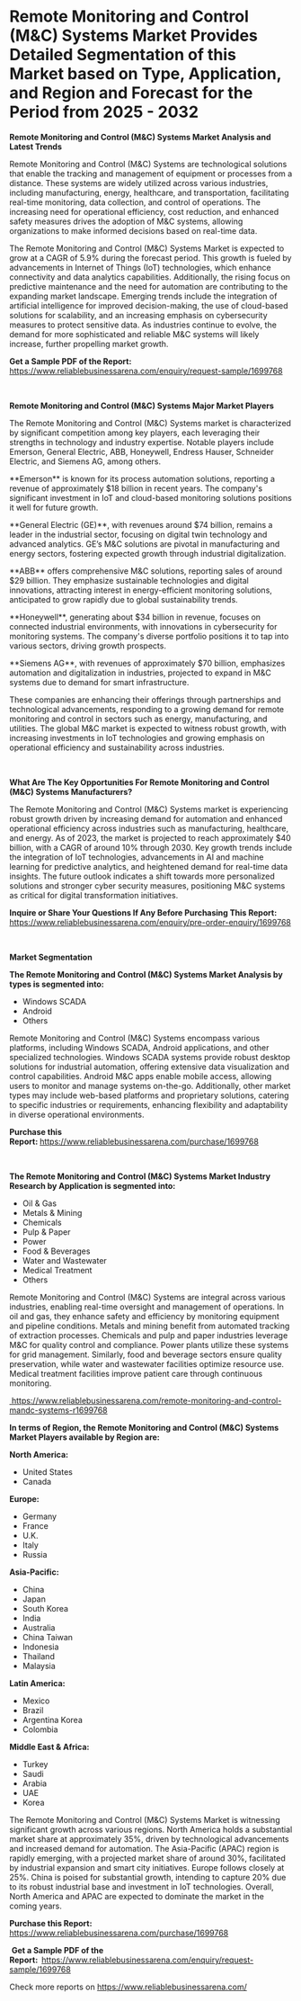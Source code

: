 <p><h1>Remote Monitoring and Control (M&C) Systems Market Provides Detailed Segmentation of this Market based on Type, Application, and Region and Forecast for the Period from 2025 - 2032</h1></p><p><strong>Remote Monitoring and Control (M&C) Systems Market Analysis and Latest Trends</strong></p>
<p><p>Remote Monitoring and Control (M&C) Systems are technological solutions that enable the tracking and management of equipment or processes from a distance. These systems are widely utilized across various industries, including manufacturing, energy, healthcare, and transportation, facilitating real-time monitoring, data collection, and control of operations. The increasing need for operational efficiency, cost reduction, and enhanced safety measures drives the adoption of M&C systems, allowing organizations to make informed decisions based on real-time data.</p><p>The Remote Monitoring and Control (M&C) Systems Market is expected to grow at a CAGR of 5.9% during the forecast period. This growth is fueled by advancements in Internet of Things (IoT) technologies, which enhance connectivity and data analytics capabilities. Additionally, the rising focus on predictive maintenance and the need for automation are contributing to the expanding market landscape. Emerging trends include the integration of artificial intelligence for improved decision-making, the use of cloud-based solutions for scalability, and an increasing emphasis on cybersecurity measures to protect sensitive data. As industries continue to evolve, the demand for more sophisticated and reliable M&C systems will likely increase, further propelling market growth.</p></p>
<p><strong>Get a Sample PDF of the Report:&nbsp;</strong> <a href="https://www.reliablebusinessarena.com/enquiry/request-sample/1699768?utm_campaign=1871&utm_medium=2&utm_source=Github&utm_content=ia&utm_term=09012025&utm_id=remote-monitoring-and-control-mc-systems">https://www.reliablebusinessarena.com/enquiry/request-sample/1699768</a></p>
<p>&nbsp;</p>
<p><strong>Remote Monitoring and Control (M&C) Systems Major Market Players</strong></p>
<p><p>The Remote Monitoring and Control (M&C) Systems market is characterized by significant competition among key players, each leveraging their strengths in technology and industry expertise. Notable players include Emerson, General Electric, ABB, Honeywell, Endress Hauser, Schneider Electric, and Siemens AG, among others.</p><p>**Emerson** is known for its process automation solutions, reporting a revenue of approximately $18 billion in recent years. The company's significant investment in IoT and cloud-based monitoring solutions positions it well for future growth.</p><p>**General Electric (GE)**, with revenues around $74 billion, remains a leader in the industrial sector, focusing on digital twin technology and advanced analytics. GE’s M&C solutions are pivotal in manufacturing and energy sectors, fostering expected growth through industrial digitalization.</p><p>**ABB** offers comprehensive M&C solutions, reporting sales of around $29 billion. They emphasize sustainable technologies and digital innovations, attracting interest in energy-efficient monitoring solutions, anticipated to grow rapidly due to global sustainability trends.</p><p>**Honeywell**, generating about $34 billion in revenue, focuses on connected industrial environments, with innovations in cybersecurity for monitoring systems. The company's diverse portfolio positions it to tap into various sectors, driving growth prospects.</p><p>**Siemens AG**, with revenues of approximately $70 billion, emphasizes automation and digitalization in industries, projected to expand in M&C systems due to demand for smart infrastructure.</p><p>These companies are enhancing their offerings through partnerships and technological advancements, responding to a growing demand for remote monitoring and control in sectors such as energy, manufacturing, and utilities. The global M&C market is expected to witness robust growth, with increasing investments in IoT technologies and growing emphasis on operational efficiency and sustainability across industries.</p></p>
<p>&nbsp;</p>
<p><strong>What Are The Key Opportunities For Remote Monitoring and Control (M&C) Systems Manufacturers?</strong></p>
<p><p>The Remote Monitoring and Control (M&C) Systems market is experiencing robust growth driven by increasing demand for automation and enhanced operational efficiency across industries such as manufacturing, healthcare, and energy. As of 2023, the market is projected to reach approximately $40 billion, with a CAGR of around 10% through 2030. Key growth trends include the integration of IoT technologies, advancements in AI and machine learning for predictive analytics, and heightened demand for real-time data insights. The future outlook indicates a shift towards more personalized solutions and stronger cyber security measures, positioning M&C systems as critical for digital transformation initiatives.</p></p>
<p><strong>Inquire or Share Your Questions If Any Before Purchasing This Report:</strong> <a href="https://www.reliablebusinessarena.com/enquiry/pre-order-enquiry/1699768?utm_campaign=1871&utm_medium=2&utm_source=Github&utm_content=ia&utm_term=09012025&utm_id=remote-monitoring-and-control-mc-systems">https://www.reliablebusinessarena.com/enquiry/pre-order-enquiry/1699768</a></p>
<p>&nbsp;</p>
<p><strong>Market Segmentation</strong></p>
<p><strong>The Remote Monitoring and Control (M&C) Systems Market Analysis by types is segmented into:</strong></p>
<p><ul><li>Windows SCADA</li><li>Android</li><li>Others</li></ul></p>
<p><p>Remote Monitoring and Control (M&C) Systems encompass various platforms, including Windows SCADA, Android applications, and other specialized technologies. Windows SCADA systems provide robust desktop solutions for industrial automation, offering extensive data visualization and control capabilities. Android M&C apps enable mobile access, allowing users to monitor and manage systems on-the-go. Additionally, other market types may include web-based platforms and proprietary solutions, catering to specific industries or requirements, enhancing flexibility and adaptability in diverse operational environments.</p></p>
<p><strong>Purchase this Report:&nbsp;</strong><a href="https://www.reliablebusinessarena.com/purchase/1699768?utm_campaign=1871&utm_medium=2&utm_source=Github&utm_content=ia&utm_term=09012025&utm_id=remote-monitoring-and-control-mc-systems">https://www.reliablebusinessarena.com/purchase/1699768</a></p>
<p>&nbsp;</p>
<p><strong>The Remote Monitoring and Control (M&C) Systems Market Industry Research by Application is segmented into:</strong></p>
<p><ul><li>Oil & Gas</li><li>Metals & Mining</li><li>Chemicals</li><li>Pulp & Paper</li><li>Power</li><li>Food & Beverages</li><li>Water and Wastewater</li><li>Medical Treatment</li><li>Others</li></ul></p>
<p><p>Remote Monitoring and Control (M&C) Systems are integral across various industries, enabling real-time oversight and management of operations. In oil and gas, they enhance safety and efficiency by monitoring equipment and pipeline conditions. Metals and mining benefit from automated tracking of extraction processes. Chemicals and pulp and paper industries leverage M&C for quality control and compliance. Power plants utilize these systems for grid management. Similarly, food and beverage sectors ensure quality preservation, while water and wastewater facilities optimize resource use. Medical treatment facilities improve patient care through continuous monitoring.</p></p>
<p><a href="https://www.reliablebusinessarena.com/remote-monitoring-and-control-mandc-systems-r1699768?utm_campaign=1871&utm_medium=2&utm_source=Github&utm_content=ia&utm_term=09012025&utm_id=remote-monitoring-and-control-mc-systems">&nbsp;https://www.reliablebusinessarena.com/remote-monitoring-and-control-mandc-systems-r1699768</a></p>
<p><strong>In terms of Region, the Remote Monitoring and Control (M&C) Systems Market Players available by Region are:</strong></p>
<p>
    <p> <strong> North America: </strong>
        <ul>
            <li>United States</li>
            <li>Canada</li>
        </ul>
        </p> 
    <p> <strong> Europe: </strong>
        <ul>
            <li>Germany</li>
            <li>France</li>
            <li>U.K.</li>
            <li>Italy</li>
            <li>Russia</li>
        </ul>
        </p> 
    <p> <strong> Asia-Pacific: </strong>
        <ul>
            <li>China</li>
            <li>Japan</li>
            <li>South Korea</li>
            <li>India</li>
            <li>Australia</li>
            <li>China Taiwan</li>
            <li>Indonesia</li>
            <li>Thailand</li>
            <li>Malaysia</li>
        </ul>
        </p> 
    <p> <strong> Latin America: </strong>
        <ul>
            <li>Mexico</li>
            <li>Brazil</li>
            <li>Argentina Korea</li>
            <li>Colombia</li>
        </ul>
        </p> 
    <p> <strong> Middle East & Africa: </strong>
        <ul>
            <li>Turkey</li>
            <li>Saudi</li>
            <li>Arabia</li>
            <li>UAE</li>
            <li>Korea</li>
        </ul>
    </p>
    </p>
<p><p>The Remote Monitoring and Control (M&C) Systems Market is witnessing significant growth across various regions. North America holds a substantial market share at approximately 35%, driven by technological advancements and increased demand for automation. The Asia-Pacific (APAC) region is rapidly emerging, with a projected market share of around 30%, facilitated by industrial expansion and smart city initiatives. Europe follows closely at 25%. China is poised for substantial growth, intending to capture 20% due to its robust industrial base and investment in IoT technologies. Overall, North America and APAC are expected to dominate the market in the coming years.</p></p>
<p><strong>Purchase this Report: </strong><a href="https://www.reliablebusinessarena.com/purchase/1699768?utm_campaign=1871&utm_medium=2&utm_source=Github&utm_content=ia&utm_term=09012025&utm_id=remote-monitoring-and-control-mc-systems">https://www.reliablebusinessarena.com/purchase/1699768</a></p>
<p>&nbsp;<strong>Get a Sample PDF of the Report:&nbsp;&nbsp;</strong><a href="https://www.reliablebusinessarena.com/enquiry/request-sample/1699768?utm_campaign=1871&utm_medium=2&utm_source=Github&utm_content=ia&utm_term=09012025&utm_id=remote-monitoring-and-control-mc-systems">https://www.reliablebusinessarena.com/enquiry/request-sample/1699768</a></p>
<p><strong></strong></p>
<p>Check more reports on <a href="https://www.reliablebusinessarena.com/?utm_campaign=1871&utm_medium=2&utm_source=Github&utm_content=ia&utm_term=09012025&utm_id=remote-monitoring-and-control-mc-systems">https://www.reliablebusinessarena.com/</a></p>